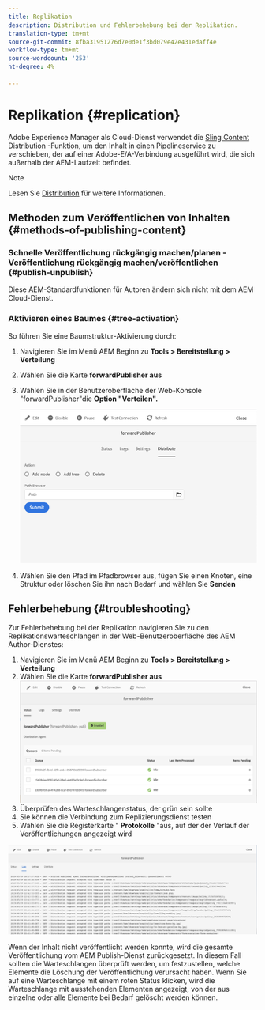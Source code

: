 ```yaml
---
title: Replikation
description: Distribution und Fehlerbehebung bei der Replikation.
translation-type: tm+mt
source-git-commit: 8fba31951276d7e0de1f3bd079e42e431edaff4e
workflow-type: tm+mt
source-wordcount: '253'
ht-degree: 4%

---
```



# Replikation {#replication}

Adobe Experience Manager als Cloud-Dienst verwendet die [Sling Content Distribution](https://sling.apache.org/documentation/bundles/content-distribution.html) -Funktion, um den Inhalt in einen Pipelineservice zu verschieben, der auf einer Adobe-E/A-Verbindung ausgeführt wird, die sich außerhalb der AEM-Laufzeit befindet.

>[!NOTE]
>
> Lesen Sie [Distribution](/help/core-concepts/architecture.md#content-distribution) für weitere Informationen.

## Methoden zum Veröffentlichen von Inhalten {#methods-of-publishing-content}

### Schnelle Veröffentlichung rückgängig machen/planen - Veröffentlichung rückgängig machen/veröffentlichen {#publish-unpublish}

Diese AEM-Standardfunktionen für Autoren ändern sich nicht mit dem AEM Cloud-Dienst.

### Aktivieren eines Baumes {#tree-activation}

So führen Sie eine Baumstruktur-Aktivierung durch:

1. Navigieren Sie im Menü AEM Beginn zu **Tools > Bereitstellung > Verteilung**
2. Wählen Sie die Karte **forwardPublisher aus**
3. Wählen Sie in der Benutzeroberfläche der Web-Konsole &quot;forwardPublisher&quot;die **Option &quot;Verteilen&quot;.**

   ![](assets/distribute.png "DistributeDistribute")
4. Wählen Sie den Pfad im Pfadbrowser aus, fügen Sie einen Knoten, eine Struktur oder löschen Sie ihn nach Bedarf und wählen Sie **Senden**

## Fehlerbehebung {#troubleshooting}

Zur Fehlerbehebung bei der Replikation navigieren Sie zu den Replikationswarteschlangen in der Web-Benutzeroberfläche des AEM Author-Dienstes:

1. Navigieren Sie im Menü AEM Beginn zu **Tools > Bereitstellung > Verteilung**
2. Wählen Sie die Karte **forwardPublisher aus**
   ![](assets/status.png "StatusStatus")
3. Überprüfen des Warteschlangenstatus, der grün sein sollte
4. Sie können die Verbindung zum Replizierungsdienst testen
5. Wählen Sie die Registerkarte &quot; **Protokolle** &quot;aus, auf der der Verlauf der Veröffentlichungen angezeigt wird

![](assets/logs.png "LogsLogs")

Wenn der Inhalt nicht veröffentlicht werden konnte, wird die gesamte Veröffentlichung vom AEM Publish-Dienst zurückgesetzt.
In diesem Fall sollten die Warteschlangen überprüft werden, um festzustellen, welche Elemente die Löschung der Veröffentlichung verursacht haben. Wenn Sie auf eine Warteschlange mit einem roten Status klicken, wird die Warteschlange mit ausstehenden Elementen angezeigt, von der aus einzelne oder alle Elemente bei Bedarf gelöscht werden können.

